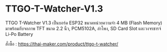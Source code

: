 # TTGO-T-Watcher-V1.3

TTGO T-Watcher V1.3
เป็นบอร์ด ESP32 ขนาดหน่วยความจำ 4 MB (Flash Memory) มาพร้อมกับจอภาพ TFT ขนาด 2.2 นิ้ว,
PCM5102A, ลำโพง, SD Card Slot และวงจรชารจ์ Li-Po Battery

สั่งซื้อ : https://thai-maker.com/product/ttgo-t-watcher/
